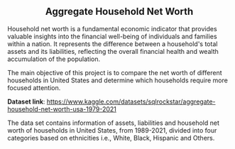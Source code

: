 <h2 align="center">Aggregate Household Net Worth</h2>

Household net worth is a fundamental economic indicator that provides valuable insights into the financial well-being of individuals and families within a nation. It represents the difference between a household's total assets and its liabilities, reflecting the overall financial health and wealth accumulation of the population.

The main objective of this project is to compare the net worth of different households in United States and determine which households require more focused attention.

**Dataset link**: https://www.kaggle.com/datasets/sqlrockstar/aggregate-household-net-worth-usa-1979-2021

The data set contains information of assets, liabilities and household net worth of households in United States, from 1989-2021, divided into four categories based on ethnicities i.e., White, Black, Hispanic and Others.
